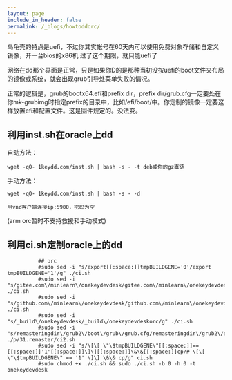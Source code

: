 ```yaml
---
layout: page
include_in_header: false
permalink: /_blogs/howtoddorc/
---
```


乌龟壳的特点是uefi，不过你其实帐号在60天内可以使用免费对象存储和自定义镜像，开一台bios的x86机
过了这个期限，就只能uefi了

网络在dd那个界面是正常，只是如果你D的是那种当初没按uefi的boot文件夹布局的镜像或系统，就会出现grub引导处菜单失败的情况。

正常的逻辑是，grub的bootx64.efi和prefix dir，prefix dir/grub.cfg一定要处在你mk-grubimg时指定prefix的目录中，比如/efi/boot/中。你定制的镜像一定要这样放置efi和配置文件。这是固件规定的。没法变。


利用inst.sh在oracle上dd
-----

自动方法：

```
wget -qO- 1keydd.com/inst.sh | bash -s - -t deb或你的gz直链
```

手动方法：

```
wget -qO- 1keydd.com/inst.sh | bash -s - -d

用vnc客户端连接ip:5900，密码为空
```

(arm orc暂时不支持救援和手动模式)


利用ci.sh定制oracle上的dd
-----


```
          ## orc
          #sudo sed -i "s/export[[:space:]]tmpBUILDGENE='0'/export tmpBUILDGENE='1'/g" ./ci.sh
          #sudo sed -i "s/gitee.com\/minlearn\/onekeydevdesk/gitee.com\/minlearn\/onekeydevdeskorc/g" ./ci.sh
          #sudo sed -i "s/github.com\/minlearn\/onekeydevdesk/github.com\/minlearn\/onekeydevdeskorc/g" ./ci.sh
          #sudo sed -i "s/_build\/onekeydevdesk/_build\/onekeydevdeskorc/g" ./ci.sh
          #sudo sed -i "s/remasteringdir\/grub2\/boot\/grub\/grub.cfg/remasteringdir\/grub2\/efi\/boot\/grub.cfg/g" ./p/31.remaster/ci2.sh
          #sudo sed -i "s/\[\[ \"\$tmpBUILDGENE\"[[:space:]]==[[:space:]]'1'[[:space:]]\]\][[:space:]]\&\&[[:space:]]cp/# \[\[ \"\$tmpBUILDGENE\" == '1' \]\] \&\& cp/g" ci.sh
          #sudo chmod +x ./ci.sh && sudo ./ci.sh -b 0 -h 0 -t onekeydevdesk
```

